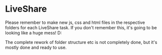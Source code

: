 # LiveShare
 
Please remember to make new js, css and html files in the respective folders for each LiveShare task.
If you don't remember this, it's going to be looking like a huge mess! D:

The complete rework of folder structure etc is not completely done, but it's mostly done and ready to use.